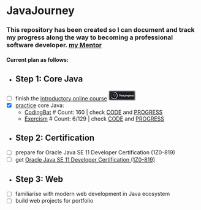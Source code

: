 # JavaJourney
### This repository has been created so I can document and track my progress along the way to becoming a professional software developer. [my Mentor](https://www.linkedin.com/in/guiajava/)

#### Current plan as follows:  
* ## Step 1: Core Java
- [ ] finish the [introductory online course](https://www.udemy.com/course/java-the-complete-java-developer-course/) ![Course Progress](resources/udemyProgress.png)
- [x] [practice](https://github.com/AdamWandoch/JavaJourney/tree/master/src/com) core Java:
  - [CodingBat](https://codingbat.com/java) # Count: 160 | check [CODE](https://github.com/AdamWandoch/JavaJourney/tree/master/src/com/codingbat) and [PROGRESS](https://codingbat.com/done?user=wandoch.adam@gmail.com&tag=2797055556)
  - [Exercism](https://exercism.org/tracks/java) # Count: 6/129 | check [CODE](https://exercism.org/profiles/AdamWandoch/solutions) and [PROGRESS](https://exercism.org/profiles/AdamWandoch)
* ## Step 2: Certification
- [ ] prepare for Oracle Java SE 11 Developer Certification (1Z0-819)
- [ ] get [Oracle Java SE 11 Developer Certification (1Z0-819)](https://education.oracle.com/java-se-11-developer/pexam_1Z0-819)
* ## Step 3: Web
- [ ] familiarise with modern web development in Java ecosystem
- [ ] build web projects for portfolio
